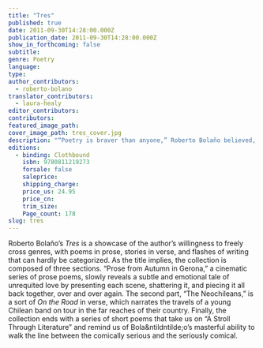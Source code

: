 ```yaml
---
title: "Tres"
published: true
date: 2011-09-30T14:28:00.000Z
publication_date: 2011-09-30T14:28:00.000Z
show_in_forthcoming: false
subtitle:
genre: Poetry
language:
type:
author_contributors:
  - roberto-bolano
translator_contributors:
  - laura-healy
editor_contributors:
contributors:
featured_image_path:
cover_image_path: tres_cover.jpg
description: "“Poetry is braver than anyone,” Roberto Bolaño believed, and the proof is here in Tres, his most inventive and bracing poetry collection. "
editions:
  - binding: Clothbound
    isbn: 9780811219273
    forsale: false
    saleprice:
    shipping_charge:
    price_us: 24.95
    price_cn:
    trim_size:
    Page_count: 178
slug: tres
---
```


Roberto Bolaño’s _Tres_ is a showcase of the author’s willingness to freely cross genres, with poems in prose, stories in verse, and flashes of writing that can hardly be categorized. As the title implies, the collection is composed of three sections. “Prose from Autumn in Gerona,” a cinematic series of prose poems, slowly reveals a subtle and emotional tale of unrequited love by presenting each scene, shattering it, and piecing it all back together, over and over again. The second part, “The Neochileans,” is a sort of _On the Road_ in verse, which narrates the travels of a young Chilean band on tour in the far reaches of their country. Finally, the collection ends with a series of short poems that take us on “A Stroll Through Literature” and remind us of Bola&ntildntilde;o’s masterful ability to walk the line between the comically serious and the seriously comical.

